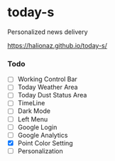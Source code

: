 # today-s
Personalized news delivery

https://halionaz.github.io/today-s/

### Todo
- [ ] Working Control Bar
- [ ] Today Weather Area
- [ ] Today Dust Status Area
- [ ] TimeLine
- [ ] Dark Mode
- [ ] Left Menu
- [ ] Google Login
- [ ] Google Analytics
- [X] Point Color Setting
- [ ] Personalization